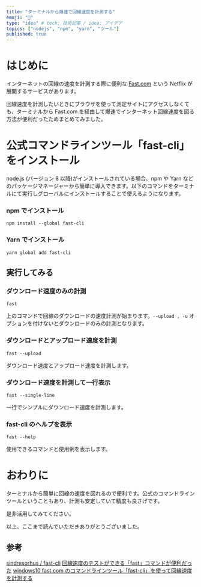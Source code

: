 ```yaml
---
title: "ターミナルから爆速で回線速度を計測する"
emoji: "🌠"
type: "idea" # tech: 技術記事 / idea: アイデア
topics: ["nodejs", "npm", "yarn", "ツール"]
published: true
---
```


# はじめに

インターネットの回線の速度を計測する際に便利な [Fast.com](https://fast.com/ja/) という Netflix が展開するサービスがあります。

回線速度を計測したいときにブラウザを使って測定サイトにアクセスしなくても、ターミナルから Fast.com を経由して爆速でインターネット回線速度を図る方法が便利だったためまとめてみました。

# 公式コマンドラインツール「fast-cli」をインストール

node.js (バージョン 8 以降)がインストールされている場合、npm や Yarn などのパッケージマネージャーから簡単に導入できます。以下のコマンドをターミナルにて実行しグローバルにインストールすることで使えるようになります。

### npm でインストール

```shell
npm install --global fast-cli
```

### Yarn でインストール

```shell
yarn global add fast-cli
```

## 実行してみる

### ダウンロード速度のみの計測

```shell
fast
```

上のコマンドで回線のダウンロードの速度計測が始まります。`--upload , -u` オプションを付けないとダウンロードのみの計測となります。

### ダウンロードとアップロード速度を計測

```shell
fast --upload
```

ダウンロード速度とアップロード速度を計測します。

### ダウンロード速度を計測して一行表示

```shell
fast --single-line
```

一行でシンプルにダウンロード速度を計測します。

### fast-cli のヘルプを表示

```shell
fast --help
```

使用できるコマンドと使用例を表示します。

# おわりに

ターミナルから簡単に回線の速度を図れるので便利です。公式のコマンドラインツールということもあり、計測も安定していて精度も良さげです。

是非活用してみてください。

以上、ここまで読んでいただきありがとうございました。

## 参考

[sindresorhus / fast-cli](https://github.com/sindresorhus/fast-cli)
[回線速度のテストができる「fast」コマンドが便利だった](https://qiita.com/suin/items/8398f0b07299a3cc194f)
[windows10 fast.com のコマンドラインツール「fast-cli」を使って回線速度を計測する](https://mebee.info/2020/04/28/post-10023/)

